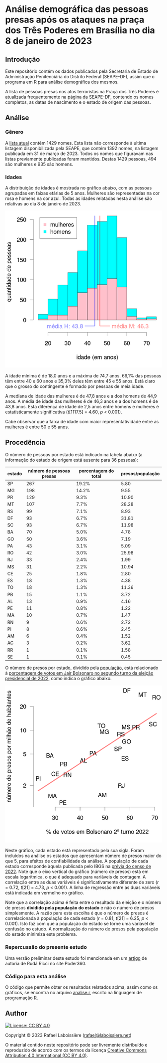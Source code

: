 # Análise demográfica das pessoas presas após os ataques na praça dos Três Poderes em Brasília no dia 8 de janeiro de 2023


## Introdução

Este repositório contém os dados publicados pela Secretaria de Estado de Administração Penitenciária do Distrito Federal (SEAPE-DF), assim que o programa em R para análise demográfica dos mesmos.

A lista de pessoas presas nos atos terroristas na Praça dos Três Poderes é atualizada frequentemente 
na [página da SEAPE-DF](https://seape.df.gov.br/prisoes-dos-atentados-bsb/), contendo os nomes completos, as datas de nascimento e o estado de origem das pessoas.


## Análise


### Gênero

A [lista atual](presos.csv) contém 1429 nomes. Esta lista não corresponde à ultima listagem disponibilizada pela SEAPE, que contém 1392 nomes, na listagem publicada em 31 de março de 2023. Todos os nomes que figuravam nas listas previamente publicadas foram mantidos. Destas 1429 pessoas, 494 são mulheres e 935 são homens.


### Idades

A distribuição de idades é mostrada no gráfico abaixo, com as pessoas agrupadas em faixas etárias de 5 anos. Mulheres são representadas na cor rosa e homens na cor azul. Todas as idades relatadas nesta análise são relativas ao dia 8 de janeiro de 2023.

![figure](histograma-idades.png)

A idade mínima é de 18,0 anos e a máxima de 74,7 anos. 66,1% das pessoas têm entre 40 e 60 anos e 35,3% deles têm entre 45 e 55 anos. Está claro que o grosso do contingente é formado por pessoas de meia idade.

A mediana de idade das mulheres é de 47,8 anos e a dos homens de 44,9 anos. A média de idade das mulheres é de 46,3 anos e a dos homens é de 43,8 anos. Esta diferença de idade de 2,5 anos entre homens e mulheres é estatisticamente significativa (_t_[1117.5] = 4.60, _p_ < 0.001).

Cabe observar que a faixa de idade com maior representatividade entre as mulheres é entre 50 e 55 anos.


## Procedência

O número de pessoas por estado está indicado na tabela abaixo (a informação do estado de origem está ausente para 36 pessoas):

|estado|número de pessoas presas|porcentagem do total|presos/população|
|-|-|-|-|
|SP|267|19.2%|5.80|
|MG|198|14.2%|9.55|
|PR|129|9.3%|10.90|
|MT|107|7.7%|28.28|
|RS|99|7.1%|8.93|
|DF|93|6.7%|31.81|
|SC|93|6.7%|11.98|
|BA|70|5.0%|4.78|
|GO|50|3.6%|7.19|
|PA|43|3.1%|5.09|
|RO|42|3.0%|25.98|
|RJ|33|2.4%|1.99|
|MS|31|2.2%|10.94|
|CE|25|1.8%|2.80|
|ES|18|1.3%|4.38|
|TO|18|1.3%|11.36|
|PB|15|1.1%|3.72|
|AL|13|0.9%|4.16|
|PE|11|0.8%|1.22|
|MA|10|0.7%|1.47|
|RN|9|0.6%|2.72|
|PI|8|0.6%|2.45|
|AM|6|0.4%|1.52|
|AC|3|0.2%|3.62|
|RR|1|0.1%|1.58|
|SE|1|0.1%|0.45|

O número de presos por estado, dividido pela
[população](populacao-2022.csv), está relacionado à [porcentagem de votos em
Jair Bolsonaro no segundo turno da eleição presidencial de
2022](eleicao-2022.csv), como indica o gráfico abaixo.

![figure](votos-bolsonaro-numero-presos.png)

Neste gráfico, cada estado está representado pela sua sigla. Foram incluídos na análise os estados que apresentam número de presos maior do que 5, para efeitos de confiabilidade da análise. A população de cada estado corresponde àquela publicada pelo IBGS na [prévia do censo de 2022](https://ftp.ibge.gov.br/Censos/Censo_Demografico_2022/Previa_da_Populacao/POP2022_Municipios.pdf). Note que o eixo vertical do gráfico (número de presos) está em escala logarítmica, o que é adequado para variáveis de contagem. A correlação entre as duas variáveis é significativamente diferente de zero (_r_ = 0.72, _t_[21] = 4.73, _p_ < 0.001). A linha de regressão entre as duas variáveis está indicada em vermelho no gráfico.

Note que a correlação acima é feita entre o resultado da eleição e o número de presos **dividido pela população do estado** e não o número de presos simplesmente. A razão para esta escolha é que o número de presos é correlacionada à população de cada estado (_r_ = 0.81, _t_[21] = 6.25, _p_ < 0.001). Isto faz com que a população do estado se torne uma variável de confusão no estudo. A normalização do número de presos pela população do estado minimiza este problema.


### Repercussão do presente estudo

Uma versão preliminar deste estudo foi mencionada em um
[artigo](https://www.poder360.com.br/opiniao/perfil-de-extremistas-do-8-de-janeiro-revela-revolta-dos-bagrinhos/) de autoria de Rudá Ricci no site Poder360.


### Código para esta análise

O código que permite obter os resultados relatados acima, assim como os gráficos, se encontra no arquivo [analise.r](analise.r), escrito na linguagem de programação [R](https://www.r-project.org/).


## Author

[![License: CC BY 4.0](https://img.shields.io/badge/License-CC_BY_4.0-lightgrey.svg)](https://creativecommons.org/licenses/by/4.0/)

Copyright © 2023  Rafael Laboissière (<rafael@laboissiere.net>)

O material contido neste repositório pode ser livremente distribuído e reproduzido de acordo com os termos da licença [Creative Commons Attribution 4.0 International (CC BY 4.0)](https://creativecommons.org/licenses/by/4.0/).


<!---
Local Variables:
ispell-local-dictionary: "brasileiro"
eval: (auto-fill-mode -1)
eval: (visual-line-mode)
eval: (flyspell-mode)
End:
--->

<!--  LocalWords:  Rudá Ricci
 -->
